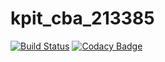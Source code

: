 # kpit_cba_213385
[![Build Status](https://travis-ci.org/sandhiyaponnudurai/kpit_cba_213385.svg?branch=master)](https://travis-ci.org/sandhiyaponnudurai/kpit_cba_213385)
 [![Codacy Badge](https://api.codacy.com/project/badge/Grade/f1d62df83a9141ecb26cbc1fe7cf8c9e)](https://app.codacy.com/app/sandhiyaponnudurai/kpit_cba_213385?utm_source=github.com&utm_medium=referral&utm_content=sandhiyaponnudurai/kpit_cba_213385&utm_campaign=Badge_Grade_Dashboard)            

